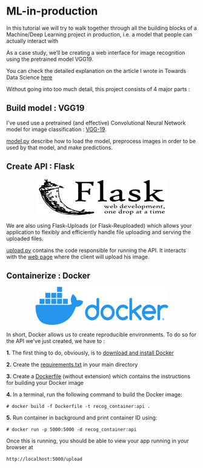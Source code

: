 # ML-in-production

In this tutorial we will try to walk together through all the building blocks of a Machine/Deep Learning project in production, i.e. a model that people can actually interact with

As a case study, we’ll be creating a web interface for image recognition using the pretrained model VGG19.

You can check the detailed explanation on the article I wrote in Towards Data Science [here](https://towardsdatascience.com/machine-learning-in-production-keras-flask-docker-and-heroku-933b5f885459)

Without going into too much detail, this project consists of 4 major parts :

## Build model : VGG19

I've used use a pretrained (and effective) Convolutional Neural Network model for image classification : [VGG-19](https://arxiv.org/abs/1409.1556).

[model.py](./model.py) describe how to load the model, preprocess images in order to be used by that model, and make predictions.

## Create API : Flask

<p align="center">
<img src="./images/flask.png" alt="flask logo" width="350" height="100">
</p>

We are also using Flask-Uploads (or Flask-Reuploaded) which allows your application to flexibly and efficiently handle file uploading and serving the uploaded files.

[upload.py](./upload.py) contains the code responsible for running the API. It interacts with the [web page](./templates/upload.html) where the client will upload his image.

## Containerize : Docker

<p align="center">
<img src="./images/docker.png" alt="docker logo" width="350" height="100">
</p>

In short, Docker allows us to create reproducible environments. To do so for the API we've just created, we have to :

**1.** The first thing to do, obviously, is to [download and install Docker](https://www.docker.com/products/docker-desktop)

**2.** Create the [requirements.txt](./requirements.txt) in your main directory

**3.** Create a [Dockerfile](./Dockerfile) (without extension) which contains the instructions for building your Docker image

**4.** In a terminal, run the following command to build the Docker image:
  ```
  # docker build -f Dockerfile -t recog_container:api .
  ```


**5.** Run container in background and print container ID using:
```
# docker run -p 5000:5000 -d recog_container:api
```

Once this is running, you should be able to view your app running in your browser at
```
http://localhost:5000/upload
```
